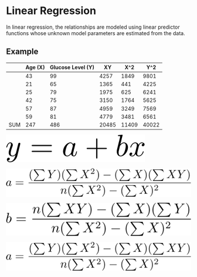 # Linear Regression

In linear regression, the relationships are modeled using linear predictor functions whose unknown model parameters are estimated from the data. 


## Example

|     | Age (X) | Glucose Level (Y) | XY    | X^2   | Y^2   |
| --- | ------- | ----------------- | ----- | ----- | ----- |
|     | 43      | 99                | 4257  | 1849  | 9801  |
|     | 21      | 65                | 1365  | 441   | 4225  |
|     | 25      | 79                | 1975  | 625   | 6241  |
|     | 42      | 75                | 3150  | 1764  | 5625  |
|     | 57      | 87                | 4959  | 3249  | 7569  |
|     | 59      | 81                | 4779  | 3481  | 6561  |
| SUM | 247     | 486               | 20485 | 11409 | 40022 |


![](https://github.com/barend-erasmus/linear-regression/raw/master/images/y-equation.png)


![](https://github.com/barend-erasmus/linear-regression/raw/master/images/a-equation.png)


![](https://github.com/barend-erasmus/linear-regression/raw/master/images/b-equation.png)

![](https://github.com/barend-erasmus/linear-regression/raw/master/images/a-equation.png)